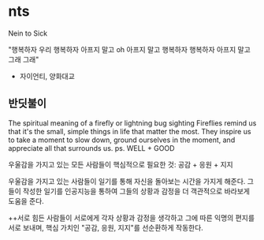 # nts

Nein to Sick

"행복하자
우리 행복하자
아프지 말고 oh 아프지 말고
행복하자 행복하자
아프지 말고 그래 그래"
- 자이언티, 양화대교

## 반딧불이

The spiritual meaning of a firefly or lightning bug sighting
Fireflies remind us that it's the small, simple things in life that matter the most. They inspire us to take a moment to slow down, ground ourselves in the moment, and appreciate all that surrounds us.
ps. WELL + GOOD

우울감을 가지고 있는 모든 사람들이 핵심적으로 필요한 것: 공감 + 응원 + 지지

우울감을 가지고 있는 사람들이 일기를 통해 자신을 돌아보는 시간을 가지게 해준다.
그들이 작성한 일기를 인공지능을 통하여 그들의 상황과 감정을 더 객관적으로 바라보게 도움을 준다.

++서로 힘든 사람들이 서로에게 각자 상황과 감정을 생각하고 그에 따른 익명의 편지를 서로 보내며, 핵심 가치인 "공감, 응원, 지지"를 선순환하게 작동한다.
